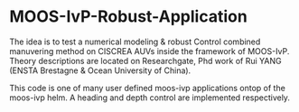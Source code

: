 MOOS-IvP-Robust-Application
======================

The idea is to test a numerical modeling & robust Control combined manuvering method on CISCREA AUVs inside the framework of MOOS-IvP. Theory descriptions are located on Researchgate, Phd work of Rui YANG (ENSTA Brestagne & Ocean University of China).

This code is one of many user defined moos-ivp applications ontop of the moos-ivp helm. A heading and depth control are implemented respectively. 
